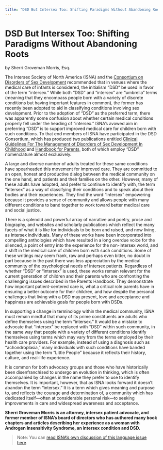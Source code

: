 ```yaml
---
title: "DSD But Intersex Too: Shifting Paradigms Without Abandoning Roots"
---
```


# DSD But Intersex Too: Shifting Paradigms Without Abandoning Roots

by Sherri Groveman Morris, Esq.  

The Intersex Society of North America (<span class="caps">ISNA</span>) and the <a href="http://dsdguidelines.org/textileRef%3A1017596525d8ccdd34d68d%3A1%3Ashelvehave">Consortium on Disorders of Sex Development</a> recommended that in venues where the medical care of infants is considered, the initialism &#8220;<span class="caps">DSD</span>&#8221; be used in favor of the term &#8220;intersex.&#8221; While both &#8220;<span class="caps">DSD</span>&#8221; and &#8220;intersex&#8221; are &#8220;umbrella&#8221; terms (meaning that they encompass people born with a variety of discrete conditions but having important features in common), the former has recently been adopted to aid in classifying conditions involving sex development. Prior to the adoption of &#8220;<span class="caps">DSD</span>&#8221; as the preferred term, there was apparently some confusion about whether certain medical conditions properly fell under the heading of &#8220;intersex.&#8221; <span class="caps">ISNA</span>&#8217;s avowed aim in preferring &#8220;<span class="caps">DSD</span>&#8221; is to support improved medical care for children born with such conditions. To that end members of <span class="caps">ISNA</span> have participated in the <span class="caps">DSD</span> Consortium, which has produced two publications entitled <a href="http://dsdguidelines.org/">Clinical Guidelines For The Management of Disorders of Sex Development In Childhood</a> and <a href="http://dsdguidelines.org/">Handbook for Parents,</a> both of which employ &#8220;<span class="caps">DSD</span>&#8221; nomenclature almost exclusively.  

A large and diverse number of adults treated for these same conditions have spearheaded this movement for improved care. They are committed to an open, honest and productive dialog between the medical community on the one hand, and patients and their families on the other. However, many of these adults have adopted, and prefer to continue to identify with, the term &#8220;intersex&#8221; as a way of classifying their conditions and to speak about their bodies and their experiences. They find the word &#8220;intersex&#8221; empowering because it provides a sense of community and allows people with many different conditions to band together to work toward better medical care and social justice.  

There is a splendid and powerful array of narrative and poetry, prose and biography, and websites and scholarly publications which reflect the many facets of what it is like for individuals to be born and raised, and now living, as intersex individuals. Many of these works have been incorporated into compelling anthologies which have resulted in a long overdue voice for the silenced, a point of entry into the experience for the non-intersex world, and a shift in the medical care of children born with such conditions. Some of these writings may seem frank, raw and perhaps even bitter, no doubt in part because in the past there was less appreciation by the medical community of the psychological needs of intersex patients. Regardless of whether &#8220;<span class="caps">DSD</span>&#8221; or &#8220;intersex&#8221; is used, these works remain relevant for the current generation of children and their parents who are confronting the challenging issues described in the Parents Handbook. They demonstrate how important patient-centered care is, what a critical role parents have in ensuring a better outcome for their children, and how despite the personal challenges that living with a <span class="caps">DSD</span> may present, love and acceptance and happiness are achievable goals for people born with <span class="caps">DSD</span>s.  

In supporting a change in terminology within the medical community, <span class="caps">ISNA</span> must remain mindful that many of its prime constituents are adults who define themselves using the term &#8220;intersex.&#8221; It would be a mistake to advocate that &#8220;intersex&#8221; be replaced with &#8220;<span class="caps">DSD</span>&#8221; within such community, in the same way that people with a variety of different conditions identify themselves using terms which may vary from the terms employed by their health care providers. For example, instead of using a diagnosis such as &#8220;achondroplasia,&#8221; many individuals with such conditions have banded together using the term &#8220;Little People&#8221; because it reflects their history, culture, and real-life experience.  

It is common for both advocacy groups and those who have historically been disenfranchised to undergo an evolution in thinking, which is often accompanied by changes in the name they prefer to use to identify themselves. It is important, however, that as <span class="caps">ISNA</span> looks forward it doesn&#8217;t abandon the term &#8220;intersex.&#8221; It is a term which gives meaning and purpose to, and reflects the courage and determination of, a community which has dedicated itself&#8212;often at considerable personal risk&#8212;to seeking improvements in care and widespread awareness and acceptance.  

__Sherri Groveman Morris is an attorney, intersex patient advocate, and former member of <span class="caps">ISNA</span>&#8217;s board of directors who has authored many book chapters and articles describing her experience as a woman with Androgen Insensitivity Syndrome, an intersex condition and <span class="caps">DSD</span>.__  

<blockquote>
	Note: You can <a href="/node/1066">read <span class="caps">ISNA</span>&#8217;s own discussion of this language issue here</a>.
</blockquote>